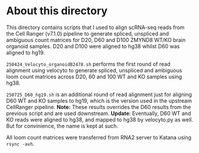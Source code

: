 # About this directory

This directory contains scripts that I used to align scRNA-seq reads from the Cell Ranger (v7.1.0) pipeline to generate spliced, unspliced and ambiguous count matrices for D20, D60 and D100 ZMYND8 WT/KO brain organoid samples. D20 and D100 were aligned to hg38 whilst D60 was aligned to hg19.

`250424_Velocyto_organoidB2478.sh` performs the first round of read alignment using velocyto to generate spliced, unspliced and ambiguous loom count matrices across D20, 60 and 100 WT and KO samples using hg38.

`250725_D60_hg19.sh` is an additional round of read alignment just for aligning D60 WT and KO samples to hg19, which is the version used in the upstream CellRanger pipeline. **Note:** These results overrides the D60 results from the previous script and are used downstream. **Update**: Eventually, D60 WT and KO reads were aligned to hg38, and mapped to hg38 by velocyto.py as well. But for convinience, the name is kept at such.

All loom count matrices were transferred from RNA2 server to Katana using `rsync -avh`.
